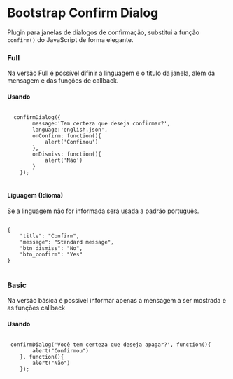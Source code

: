 # Bootstrap Confirm Dialog
Plugin para janelas de dialogos de confirmação, substitui a função <code>confirm()</code> do JavaScript de forma elegante.
<h3>Full</h3>
Na versão Full é possível difinir a linguagem e o titulo da janela, além da mensagem e das funções de callback.
<h4>Usando</h4>
<pre>
<code>
  confirmDialog({
		message:'Tem certeza que deseja confirmar?',
		language:'english.json',
		onConfirm: function(){
			alert('Confimou')
		},
		onDismiss: function(){
			alert('Não')
		}
	});
</code>
</pre>
<h4>Liguagem (Idioma)</h4>
Se a linguagem não for informada será usada a padrão português.
<pre>
<code>
{
	"title": "Confirm",
	"message": "Standard message",
	"btn_dismiss": "No",
	"btn_confirm": "Yes"
}
</code>
</pre>

<h3>Basic</h3>
Na versão básica é possível informar apenas a mensagem a ser mostrada e as funções callback
<h4>Usando</h4>
<pre>
<code>
 confirmDialog('Você tem certeza que deseja apagar?', function(){
		alert("Confirmou")
	}, function(){
		alert("Não")
	});
</code>
</pre>
